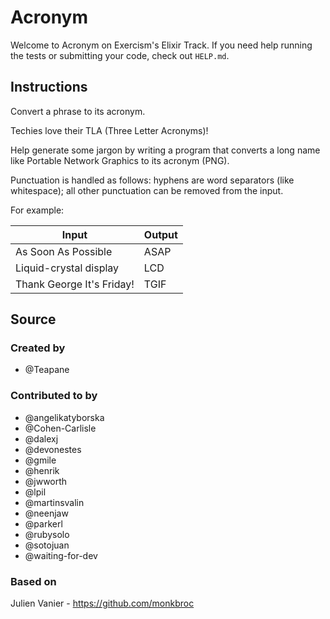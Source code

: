 # Acronym

Welcome to Acronym on Exercism's Elixir Track.
If you need help running the tests or submitting your code, check out `HELP.md`.

## Instructions

Convert a phrase to its acronym.

Techies love their TLA (Three Letter Acronyms)!

Help generate some jargon by writing a program that converts a long name like Portable Network Graphics to its acronym (PNG).

Punctuation is handled as follows: hyphens are word separators (like whitespace); all other punctuation can be removed from the input.

For example:

| Input                     | Output |
| ------------------------- | ------ |
| As Soon As Possible       | ASAP   |
| Liquid-crystal display    | LCD    |
| Thank George It's Friday! | TGIF   |

## Source

### Created by

- @Teapane

### Contributed to by

- @angelikatyborska
- @Cohen-Carlisle
- @dalexj
- @devonestes
- @gmile
- @henrik
- @jwworth
- @lpil
- @martinsvalin
- @neenjaw
- @parkerl
- @rubysolo
- @sotojuan
- @waiting-for-dev

### Based on

Julien Vanier - https://github.com/monkbroc